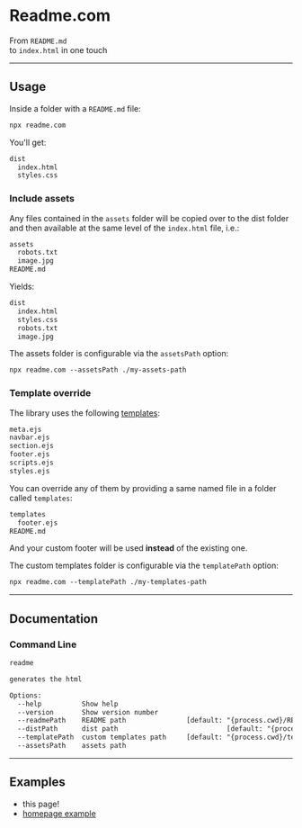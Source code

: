 # Readme.com

From `README.md`  
to `index.html` in one touch

---

## Usage

Inside a folder with a `README.md` file:

```txt
npx readme.com
```

You'll get:

```txt
dist
  index.html
  styles.css
```

### Include assets

Any files contained in the `assets` folder will be copied over to the dist folder and then available at the same level of the `index.html` file, i.e.:

```txt
assets
  robots.txt
  image.jpg
README.md
```

Yields:

```txt
dist
  index.html
  styles.css
  robots.txt
  image.jpg
```

The assets folder is configurable via the `assetsPath` option:

```txt
npx readme.com --assetsPath ./my-assets-path
```

### Template override

The library uses the following [templates](./src/templates):

```txt
meta.ejs
navbar.ejs
section.ejs
footer.ejs
scripts.ejs
styles.ejs
```

You can override any of them by providing a same named file in a folder called `templates`:

```txt
templates
  footer.ejs
README.md
```

And your custom footer will be used **instead** of the existing one.

The custom templates folder is configurable via the `templatePath` option:

```txt
npx readme.com --templatePath ./my-templates-path
```

---

## Documentation

### Command Line

```txt
readme

generates the html

Options:
  --help          Show help                                            [boolean]
  --version       Show version number                                  [boolean]
  --readmePath    README path               [default: "{process.cwd}/README.md"]
  --distPath      dist path                           [default: "{process.cwd}"]
  --templatePath  custom templates path     [default: "{process.cwd}/templates"]
  --assetsPath    assets path
```

---

## Examples

- this page!
- [homepage example](https://moonwave99.github.io/readme.com.example/)
